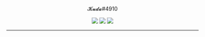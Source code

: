 <p align="center">
       𝓚𝓾𝓭𝓪#4910
<p align="center">  
  <a href=""><img src="https://img.shields.io/github/sponsors/kuda4910"></a>
  <a href="https://github.com/kuda4910"><img src="https://img.shields.io/github/followers/kuda4910"></a>
  <a href="https://discord.gg/YRMQvafJkD"><img src="https://media.discordapp.net/attachments/812328619539955764/814591119798960148/descarga.png"><a>
</p>

---

